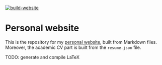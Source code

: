 [![build-website](https://github.com/DocSkellington/docskellington.github.io/actions/workflows/build-website.yml/badge.svg)](https://github.com/DocSkellington/docskellington.github.io/actions/workflows/build-website.yml)

# Personal website

This is the repository for my [personal website](https://docskellington.github.io/), built from Markdown files.
Moreover, the academic CV part is built from the `resume.json` file.

TODO: generate and compile LaTeX